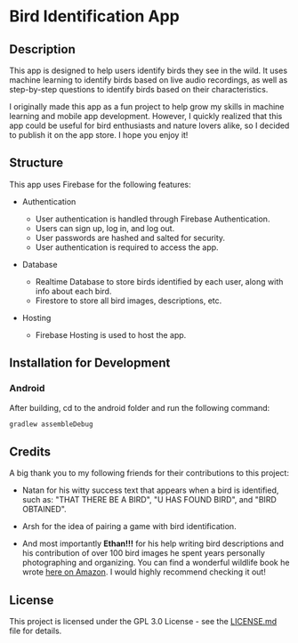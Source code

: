 # Bird Identification App

## Description

This app is designed to help users identify birds they see in the wild. It uses machine learning to identify birds based on live audio recordings, as well as step-by-step questions to identify birds based on their characteristics.

I originally made this app as a fun project to help grow my skills in machine learning and mobile app development. However, I quickly realized that this app could be useful for bird enthusiasts and nature lovers alike, so I decided to publish it on the app store. I hope you enjoy it!

## Structure

This app uses Firebase for the following features:

- Authentication
  - User authentication is handled through Firebase Authentication.
  - Users can sign up, log in, and log out.
  - User passwords are hashed and salted for security.
  - User authentication is required to access the app.
  
- Database
  - Realtime Database to store birds identified by each user, along with info about each bird.
  - Firestore to store all bird images, descriptions, etc.
  
- Hosting
  - Firebase Hosting is used to host the app.

## Installation for Development

### Android

After building, cd to the android folder and run the following command:

```bash
gradlew assembleDebug
```
  
## Credits

A big thank you to my following friends for their contributions to this project:
  
- Natan for his witty success text that appears when a bird is identified, such as: "THAT THERE BE A BIRD", "U HAS FOUND BIRD", and "BIRD OBTAINED".

- Arsh for the idea of pairing a game with bird identification.

- And most importantly **Ethan!!!** for his help writing bird descriptions and his contribution of over 100 bird images he spent years personally photographing and organizing. You can find a wonderful wildlife book he wrote [here on Amazon](https://www.amazon.com/Masterpieces-Evergreen-State-Narration-Washington/dp/B09GCXXTBX). I would highly recommend checking it out!

## License

This project is licensed under the GPL 3.0 License - see the [LICENSE.md](LICENSE.md) file for details.
